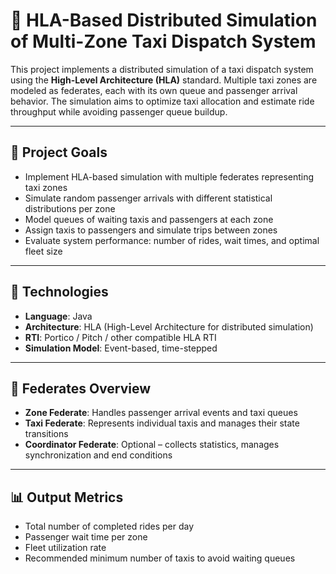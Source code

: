 # 🚖 HLA-Based Distributed Simulation of Multi-Zone Taxi Dispatch System

This project implements a distributed simulation of a taxi dispatch system using the **High-Level Architecture (HLA)** standard. Multiple taxi zones are modeled as federates, each with its own queue and passenger arrival behavior. The simulation aims to optimize taxi allocation and estimate ride throughput while avoiding passenger queue buildup.

---

## 🎯 Project Goals

- Implement HLA-based simulation with multiple federates representing taxi zones
- Simulate random passenger arrivals with different statistical distributions per zone
- Model queues of waiting taxis and passengers at each zone
- Assign taxis to passengers and simulate trips between zones
- Evaluate system performance: number of rides, wait times, and optimal fleet size

---

## 🧰 Technologies

- **Language**: Java  
- **Architecture**: HLA (High-Level Architecture for distributed simulation)  
- **RTI**: Portico / Pitch / other compatible HLA RTI  
- **Simulation Model**: Event-based, time-stepped

---

## 🧠 Federates Overview

- **Zone Federate**: Handles passenger arrival events and taxi queues  
- **Taxi Federate**: Represents individual taxis and manages their state transitions  
- **Coordinator Federate**: Optional – collects statistics, manages synchronization and end conditions

---

## 📊 Output Metrics

- Total number of completed rides per day  
- Passenger wait time per zone  
- Fleet utilization rate  
- Recommended minimum number of taxis to avoid waiting queues
